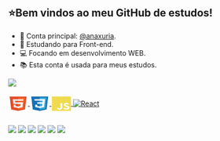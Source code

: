 ## ⭐Bem vindos ao meu GitHub de estudos!

- 📍 Conta principal: <a href="https://github.com/Anaxuria">@anaxuria</a>.
- 🌱 Estudando para Front-end.
- 💻 Focando em desenvolvimento WEB.
- 📚 Esta conta é usada para meus estudos.

<div>
  <a href="https://github.com/anaxuria">
  <img height="180em" src="https://github-readme-stats.vercel.app/api/top-langs/?username=Anaxurias&layout=compact&langs_count=16&theme=radical"
</div>

<div style="display: inline_block"><br>
  <img align="center" alt="HTML" height="30" width="40" src="https://raw.githubusercontent.com/devicons/devicon/master/icons/html5/html5-original.svg">
  <img align="center" alt="CSS" height="30" width="40" src="https://raw.githubusercontent.com/devicons/devicon/master/icons/css3/css3-original.svg">
  <img align="center" alt="Js" height="30" width="40" src="https://raw.githubusercontent.com/devicons/devicon/master/icons/javascript/javascript-plain.svg">       
  <img align="center" alt="React" height="30" width="40" src="https://cdn.jsdelivr.net/gh/devicons/devicon/icons/react/react-original.svg">   
</div>  
          
 ##
 
<div> 

  <a href="https://instagram.com/ana.xuria" target="_blank"><img src="https://img.shields.io/badge/-Instagram-%23E4405F?style=for-the-badge&logo=instagram&logoColor=white" target="_blank"></a>
  <a href="https://www.linkedin.com/in/anaxuria" target="_blank"><img src="https://img.shields.io/badge/-LinkedIn-%230077B5?style=for-the-badge&logo=linkedin&logoColor=white" target="_blank"></a> 
  <a href = "https://twitter.com/anaxurias"><img src="https://img.shields.io/badge/Twitter-1DA1F2?style=for-the-badge&logo=twitter&logoColor=white" target="_blank"></a>
  <a href = "mailto:anajuliagarcia.ajg@gmail.com"><img src="https://img.shields.io/badge/-Gmail-%23333?style=for-the-badge&logo=gmail&logoColor=white" target="_blank"></a>
  <a href = "https://github.com/anaxuria"> <img src="https://img.shields.io/badge/GitHub-100000?style=for-the-badge&logo=github&logoColor=white" target="_balnk"></a>
  <a href = "https://steamcommunity.com/id/anaxuria"><img src="https://img.shields.io/badge/Steam-000000?style=for-the-badge&logo=steam&logoColor=white" target="_blank"></a>
</div>
